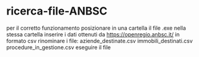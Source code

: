 # ricerca-file-ANBSC
per il corretto funzionamento posizionare in una cartella il file .exe
nella stessa cartella inserire i dati ottenuti da https://openregio.anbsc.it/ in formato csv
rinominare i file:
aziende_destinate.csv
immobili_destinati.csv
procedure_in_gestione.csv
eseguire il file
